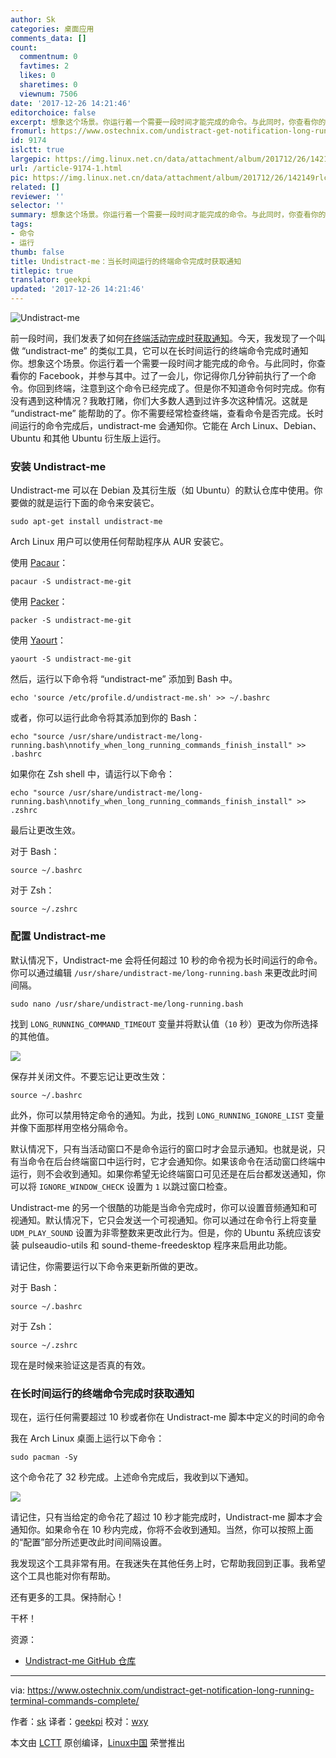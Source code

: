 ```yaml
---
author: Sk
categories: 桌面应用
comments_data: []
count:
  commentnum: 0
  favtimes: 2
  likes: 0
  sharetimes: 0
  viewnum: 7506
date: '2017-12-26 14:21:46'
editorchoice: false
excerpt: 想象这个场景。你运行着一个需要一段时间才能完成的命令。与此同时，你查看你的 Facebook，并参与其中。过了一会儿，你记得你几分钟前执行了一个命令。你回到终端，注意到这个命令已经完成了。但是你不知道命令何时完成。你有没有遇到这种情况？
fromurl: https://www.ostechnix.com/undistract-get-notification-long-running-terminal-commands-complete/
id: 9174
islctt: true
largepic: https://img.linux.net.cn/data/attachment/album/201712/26/142149rlcchc8maxwyymfm.png
url: /article-9174-1.html
pic: https://img.linux.net.cn/data/attachment/album/201712/26/142149rlcchc8maxwyymfm.png.thumb.jpg
related: []
reviewer: ''
selector: ''
summary: 想象这个场景。你运行着一个需要一段时间才能完成的命令。与此同时，你查看你的 Facebook，并参与其中。过了一会儿，你记得你几分钟前执行了一个命令。你回到终端，注意到这个命令已经完成了。但是你不知道命令何时完成。你有没有遇到这种情况？
tags:
- 命令
- 运行
thumb: false
title: Undistract-me：当长时间运行的终端命令完成时获取通知
titlepic: true
translator: geekpi
updated: '2017-12-26 14:21:46'
---
```


![Undistract-me](/data/attachment/album/201712/26/142149rlcchc8maxwyymfm.png)


前一段时间，我们发表了如何[在终端活动完成时获取通知](https://www.ostechnix.com/get-notification-terminal-task-done/)。今天，我发现了一个叫做 “undistract-me” 的类似工具，它可以在长时间运行的终端命令完成时通知你。想象这个场景。你运行着一个需要一段时间才能完成的命令。与此同时，你查看你的 Facebook，并参与其中。过了一会儿，你记得你几分钟前执行了一个命令。你回到终端，注意到这个命令已经完成了。但是你不知道命令何时完成。你有没有遇到这种情况？我敢打赌，你们大多数人遇到过许多次这种情况。这就是 “undistract-me” 能帮助的了。你不需要经常检查终端，查看命令是否完成。长时间运行的命令完成后，undistract-me 会通知你。它能在 Arch Linux、Debian、Ubuntu 和其他 Ubuntu 衍生版上运行。


### 安装 Undistract-me


Undistract-me 可以在 Debian 及其衍生版（如 Ubuntu）的默认仓库中使用。你要做的就是运行下面的命令来安装它。



```
sudo apt-get install undistract-me

```

Arch Linux 用户可以使用任何帮助程序从 AUR 安装它。


使用 [Pacaur](https://www.ostechnix.com/install-pacaur-arch-linux/)：



```
pacaur -S undistract-me-git

```

使用 [Packer](https://www.ostechnix.com/install-packer-arch-linux-2/)：



```
packer -S undistract-me-git

```

使用 [Yaourt](https://www.ostechnix.com/install-yaourt-arch-linux/)：



```
yaourt -S undistract-me-git

```

然后，运行以下命令将 “undistract-me” 添加到 Bash 中。



```
echo 'source /etc/profile.d/undistract-me.sh' >> ~/.bashrc

```

或者，你可以运行此命令将其添加到你的 Bash：



```
echo "source /usr/share/undistract-me/long-running.bash\nnotify_when_long_running_commands_finish_install" >> .bashrc

```

如果你在 Zsh shell 中，请运行以下命令：



```
echo "source /usr/share/undistract-me/long-running.bash\nnotify_when_long_running_commands_finish_install" >> .zshrc

```

最后让更改生效。


对于 Bash：



```
source ~/.bashrc

```

对于 Zsh：



```
source ~/.zshrc

```

### 配置 Undistract-me


默认情况下，Undistract-me 会将任何超过 10 秒的命令视为长时间运行的命令。你可以通过编辑 `/usr/share/undistract-me/long-running.bash` 来更改此时间间隔。



```
sudo nano /usr/share/undistract-me/long-running.bash

```

找到 `LONG_RUNNING_COMMAND_TIMEOUT` 变量并将默认值（`10` 秒）更改为你所选择的其他值。


[![](/data/attachment/album/201712/26/142150zw4xw4700tz3zi3w.png)](http://www.ostechnix.com/wp-content/uploads/2017/11/undistract-me-1.png)


保存并关闭文件。不要忘记让更改生效：



```
source ~/.bashrc

```

此外，你可以禁用特定命令的通知。为此，找到 `LONG_RUNNING_IGNORE_LIST` 变量并像下面那样用空格分隔命令。


默认情况下，只有当活动窗口不是命令运行的窗口时才会显示通知。也就是说，只有当命令在后台终端窗口中运行时，它才会通知你。如果该命令在活动窗口终端中运行，则不会收到通知。如果你希望无论终端窗口可见还是在后台都发送通知，你可以将 `IGNORE_WINDOW_CHECK` 设置为 `1` 以跳过窗口检查。


Undistract-me 的另一个很酷的功能是当命令完成时，你可以设置音频通知和可视通知。默认情况下，它只会发送一个可视通知。你可以通过在命令行上将变量 `UDM_PLAY_SOUND` 设置为非零整数来更改此行为。但是，你的 Ubuntu 系统应该安装 pulseaudio-utils 和 sound-theme-freedesktop 程序来启用此功能。


请记住，你需要运行以下命令来更新所做的更改。


对于 Bash：



```
source ~/.bashrc

```

对于 Zsh：



```
source ~/.zshrc

```

现在是时候来验证这是否真的有效。


### 在长时间运行的终端命令完成时获取通知


现在，运行任何需要超过 10 秒或者你在 Undistract-me 脚本中定义的时间的命令


我在 Arch Linux 桌面上运行以下命令：



```
sudo pacman -Sy

```

这个命令花了 32 秒完成。上述命令完成后，我收到以下通知。


[![](/data/attachment/album/201712/26/142152u2pxidrkirjo0rwt.png)](http://www.ostechnix.com/wp-content/uploads/2017/11/undistract-me-2.png)


请记住，只有当给定的命令花了超过 10 秒才能完成时，Undistract-me 脚本才会通知你。如果命令在 10 秒内完成，你将不会收到通知。当然，你可以按照上面的“配置”部分所述更改此时间间隔设置。


我发现这个工具非常有用。在我迷失在其他任务上时，它帮助我回到正事。我希望这个工具也能对你有帮助。


还有更多的工具。保持耐心！


干杯！


资源：


* [Undistract-me GitHub 仓库](https://github.com/jml/undistract-me)




---


via: <https://www.ostechnix.com/undistract-get-notification-long-running-terminal-commands-complete/>


作者：[sk](https://www.ostechnix.com/author/sk/) 译者：[geekpi](https://github.com/geekpi) 校对：[wxy](https://github.com/wxy)


本文由 [LCTT](https://github.com/LCTT/TranslateProject) 原创编译，[Linux中国](https://linux.cn/) 荣誉推出